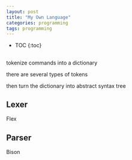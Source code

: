 ```yaml
---
layout: post
title: "My Own Language"
categories: programming
tags: programming
---
```


* TOC
{:toc}

## 



tokenize commands into a dictionary

there are several types of tokens

then turn the dictionary into abstract syntax tree



## Lexer

Flex



## Parser

Bison


